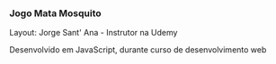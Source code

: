 ### Jogo Mata Mosquito

Layout: Jorge Sant' Ana - Instrutor na Udemy

Desenvolvido em JavaScript, durante curso de desenvolvimento web